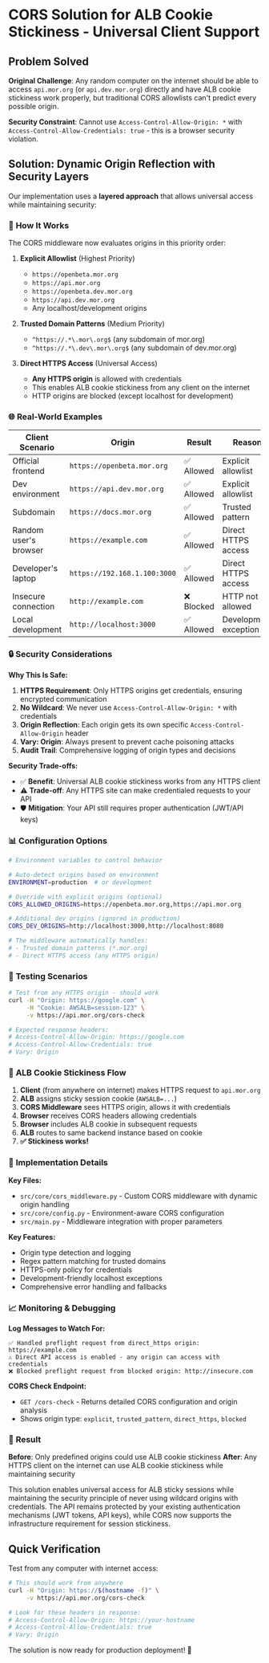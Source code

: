 # CORS Solution for ALB Cookie Stickiness - Universal Client Support

## Problem Solved

**Original Challenge**: Any random computer on the internet should be able to access `api.mor.org` (or `api.dev.mor.org`) directly and have ALB cookie stickiness work properly, but traditional CORS allowlists can't predict every possible origin.

**Security Constraint**: Cannot use `Access-Control-Allow-Origin: *` with `Access-Control-Allow-Credentials: true` - this is a browser security violation.

## Solution: Dynamic Origin Reflection with Security Layers

Our implementation uses a **layered approach** that allows universal access while maintaining security:

### 🎯 **How It Works**

The CORS middleware now evaluates origins in this priority order:

1. **Explicit Allowlist** (Highest Priority)
   - `https://openbeta.mor.org`
   - `https://api.mor.org` 
   - `https://openbeta.dev.mor.org`
   - `https://api.dev.mor.org`
   - Any localhost/development origins

2. **Trusted Domain Patterns** (Medium Priority)
   - `^https://.*\.mor\.org$` (any subdomain of mor.org)
   - `^https://.*\.dev\.mor\.org$` (any subdomain of dev.mor.org)

3. **Direct HTTPS Access** (Universal Access)
   - **Any HTTPS origin** is allowed with credentials
   - This enables ALB cookie stickiness from any client on the internet
   - HTTP origins are blocked (except localhost for development)

### 🌐 **Real-World Examples**

| Client Scenario | Origin | Result | Reason |
|-----------------|--------|---------|---------|
| Official frontend | `https://openbeta.mor.org` | ✅ Allowed | Explicit allowlist |
| Dev environment | `https://api.dev.mor.org` | ✅ Allowed | Explicit allowlist |
| Subdomain | `https://docs.mor.org` | ✅ Allowed | Trusted pattern |
| Random user's browser | `https://example.com` | ✅ Allowed | Direct HTTPS access |
| Developer's laptop | `https://192.168.1.100:3000` | ✅ Allowed | Direct HTTPS access |
| Insecure connection | `http://example.com` | ❌ Blocked | HTTP not allowed |
| Local development | `http://localhost:3000` | ✅ Allowed | Development exception |

### 🔒 **Security Considerations**

**Why This Is Safe:**

1. **HTTPS Requirement**: Only HTTPS origins get credentials, ensuring encrypted communication
2. **No Wildcard**: We never use `Access-Control-Allow-Origin: *` with credentials
3. **Origin Reflection**: Each origin gets its own specific `Access-Control-Allow-Origin` header
4. **Vary: Origin**: Always present to prevent cache poisoning attacks
5. **Audit Trail**: Comprehensive logging of origin types and decisions

**Security Trade-offs:**

- ✅ **Benefit**: Universal ALB cookie stickiness works from any HTTPS client
- ⚠️ **Trade-off**: Any HTTPS site can make credentialed requests to your API
- 🛡️ **Mitigation**: Your API still requires proper authentication (JWT/API keys)

### 📊 **Configuration Options**

```bash
# Environment variables to control behavior

# Auto-detect origins based on environment
ENVIRONMENT=production  # or development

# Override with explicit origins (optional)
CORS_ALLOWED_ORIGINS=https://openbeta.mor.org,https://api.mor.org

# Additional dev origins (ignored in production)
CORS_DEV_ORIGINS=http://localhost:3000,http://localhost:8080

# The middleware automatically handles:
# - Trusted domain patterns (*.mor.org)
# - Direct HTTPS access (any HTTPS origin)
```

### 🧪 **Testing Scenarios**

```bash
# Test from any HTTPS origin - should work
curl -H "Origin: https://google.com" \
     -H "Cookie: AWSALB=session-123" \
     -v https://api.mor.org/cors-check

# Expected response headers:
# Access-Control-Allow-Origin: https://google.com
# Access-Control-Allow-Credentials: true
# Vary: Origin
```

### 🚀 **ALB Cookie Stickiness Flow**

1. **Client** (from anywhere on internet) makes HTTPS request to `api.mor.org`
2. **ALB** assigns sticky session cookie (`AWSALB=...`)
3. **CORS Middleware** sees HTTPS origin, allows it with credentials
4. **Browser** receives CORS headers allowing credentials
5. **Browser** includes ALB cookie in subsequent requests
6. **ALB** routes to same backend instance based on cookie
7. **✅ Stickiness works!**

### 🔧 **Implementation Details**

**Key Files:**
- `src/core/cors_middleware.py` - Custom CORS middleware with dynamic origin handling
- `src/core/config.py` - Environment-aware CORS configuration
- `src/main.py` - Middleware integration with proper parameters

**Key Features:**
- Origin type detection and logging
- Regex pattern matching for trusted domains
- HTTPS-only policy for credentials
- Development-friendly localhost exceptions
- Comprehensive error handling and fallbacks

### 📈 **Monitoring & Debugging**

**Log Messages to Watch For:**
```
✅ Handled preflight request from direct_https origin: https://example.com
⚠️ Direct API access is enabled - any origin can access with credentials
❌ Blocked preflight request from blocked origin: http://insecure.com
```

**CORS Check Endpoint:**
- `GET /cors-check` - Returns detailed CORS configuration and origin analysis
- Shows origin type: `explicit`, `trusted_pattern`, `direct_https`, `blocked`

### 🎉 **Result**

**Before**: Only predefined origins could use ALB cookie stickiness
**After**: Any HTTPS client on the internet can use ALB cookie stickiness while maintaining security

This solution enables universal access for ALB sticky sessions while maintaining the security principle of never using wildcard origins with credentials. The API remains protected by your existing authentication mechanisms (JWT tokens, API keys), while CORS now supports the infrastructure requirement for session stickiness.

## Quick Verification

Test from any computer with internet access:

```bash
# This should work from anywhere
curl -H "Origin: https://$(hostname -f)" \
     -v https://api.mor.org/cors-check

# Look for these headers in response:
# Access-Control-Allow-Origin: https://your-hostname
# Access-Control-Allow-Credentials: true
# Vary: Origin
```

The solution is now ready for production deployment! 🚀
